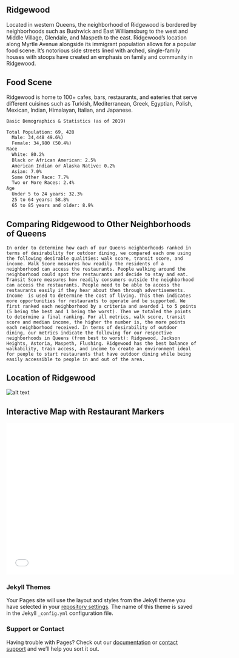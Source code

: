 ## Ridgewood

Located in western Queens, the neighborhood of Ridgewood is bordered by neighborhoods such as Bushwick and East Williamsburg to the west and Middle Village, Glendale, and Maspeth to the east. Ridgewood’s location along Myrtle Avenue alongside its immigrant population allows for a popular food scene. It’s notorious side streets lined with arched, single-family houses with stoops have created an emphasis on family and community in Ridgewood. 

## Food Scene 

Ridgewood is home to 100+ cafes, bars, restaurants, and eateries that serve different cuisines such as Turkish, Mediterranean, Greek, Egyptian, Polish, Mexican, Indian, Himalayan, Italian, and Japanese.

```markdown
Basic Demographics & Statistics (as of 2019)

Total Population: 69, 428
  Male: 34,448 49.6%)
  Female: 34,980 (50.4%)
Race
  White: 80.2%
  Black or African American: 2.5%
  American Indian or Alaska Native: 0.2%
  Asian: 7.0%
  Some Other Race: 7.7%
  Two or More Races: 2.4%
Age
  Under 5 to 24 years: 32.3%
  25 to 64 years: 58.8%
  65 to 85 years and older: 8.9%

```

## Comparing Ridgewood to Other Neighborhoods of Queens


```
In order to determine how each of our Queens neighborhoods ranked in terms of desirability for outdoor dining, we compared each one using the following desirable qualities: walk score, transit score, and income. Walk Score measures how readily the residents of a neighborhood can access the restaurants. People walking around the neighborhood could spot the restaurants and decide to stay and eat. Transit Score measures how readily consumers outside the neighborhood can access the restaurants. People need to be able to access the restaurants easily if they hear about them through advertisements. Income  is used to determine the cost of living. This then indicates more opportunities for restaurants to operate and be supported. We first ranked each neighborhood by a criteria and awarded 1 to 5 points (5 being the best and 1 being the worst). Then we totaled the points to determine a final ranking. For all metrics, walk score, transit score and median income, the higher the number is, the more points each neighborhood received. In terms of desirability of outdoor dining, our metrics indicate the following for our respective neighborhoods in Queens (from best to worst): Ridgewood, Jackson Heights, Astoria, Maspeth, Flushing. Ridgewood has the best balance of walkability, train access, and income to create an environment ideal for people to start restaurants that have outdoor dining while being easily accessible to people in and out of the area.
```

## Location of Ridgewood

![alt text](HC6_Highlighted_Map_Of_Ridgewood.png)

## Interactive Map with Restaurant Markers

<dl>
<iframe src="HC10_Neighborhood_Map.html" width="600" height="400" frameborder="0" frameborder="0" marginwidth="0" marginheight="0" allowfullscreen></iframe>
</dl>

### Jekyll Themes

Your Pages site will use the layout and styles from the Jekyll theme you have selected in your [repository settings](https://github.com/lauren-avilla/ridgewood/settings/pages). The name of this theme is saved in the Jekyll `_config.yml` configuration file.

### Support or Contact

Having trouble with Pages? Check out our [documentation](https://docs.github.com/categories/github-pages-basics/) or [contact support](https://support.github.com/contact) and we’ll help you sort it out.
